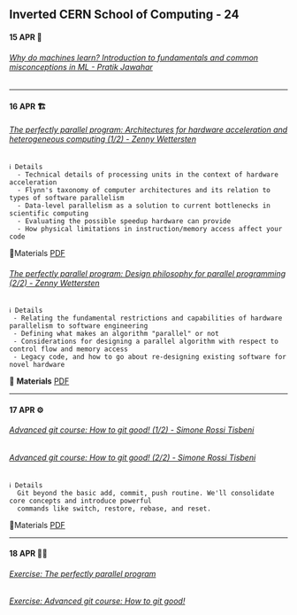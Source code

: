 ## Inverted CERN School of Computing - 24

#### 15 APR 🤖
###### [Why do machines learn? Introduction to fundamentals and common misconceptions in ML - Pratik Jawahar](https://indi.to/44P7p)

---

#### 16 APR 🏗️
###### [The perfectly parallel program: Architectures for hardware acceleration and heterogeneous computing (1/2) -  Zenny Wettersten](https://indi.to/qq8HZ)
    ℹ️ Details
      - Technical details of processing units in the context of hardware acceleration
      - Flynn's taxonomy of computer architectures and its relation to types of software parallelism
      - Data-level parallelism as a solution to current bottlenecks in scientific computing
      - Evaluating the possible speedup hardware can provide
      - How physical limitations in instruction/memory access affect your code

  📎Materials
   [PDF](https://indico.cern.ch/event/1334738/contributions/5814273/attachments/2833241/4950521/Zenny_Wettersten_The_perfectly_parallel_program_hour1.pdf)

###### [The perfectly parallel program: Design philosophy for parallel programming (2/2) - Zenny Wettersten](https://indi.to/fQd4q)
    ℹ️ Details
     - Relating the fundamental restrictions and capabilities of hardware parallelism to software engineering
     - Defining what makes an algorithm "parallel" or not
     - Considerations for designing a parallel algorithm with respect to control flow and memory access
     - Legacy code, and how to go about re-designing existing software for novel hardware

  📎 **Materials**
   [PDF](https://indico.cern.ch/event/1334738/contributions/5814274/attachments/2833242/4950523/Zenny_Wettersten_The_perfectly_parallel_program_hour2.pdf)

---

#### 17 APR ⚙️
###### [Advanced git course: How to git good! (1/2) - Simone Rossi Tisbeni](https://indi.to/9CkT4) 
###### [Advanced git course: How to git good! (2/2) - Simone Rossi Tisbeni](https://indico.cern.ch/event/1334738/contributions/5814285/attachments/2833252/4950544/git-good.pdf) 

    ℹ️ Details
      Git beyond the basic add, commit, push routine. We'll consolidate core concepts and introduce powerful 
      commands like switch, restore, rebase, and reset.

📎Materials
 [PDF](https://indico.cern.ch/event/1334738/contributions/5814285/attachments/2833252/4950544/git-good.pdf)
 
 ---

#### 18 APR 🏋️‍♀️
###### [Exercise: The perfectly parallel program](https://indi.to/MWbkV)
###### [Exercise: Advanced git course: How to git good!](https://indi.to/cBXyP)
